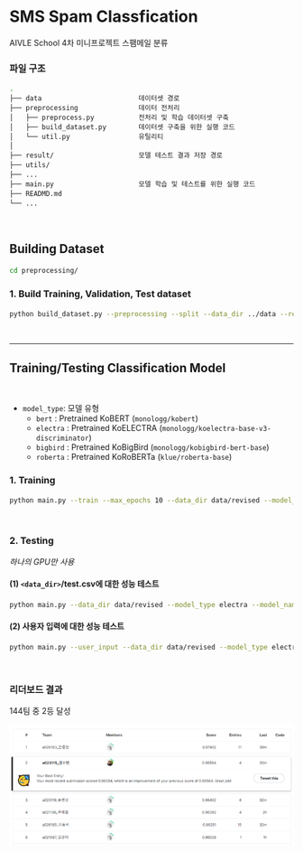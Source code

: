 # **SMS Spam Classfication**

AIVLE School 4차 미니프로젝트 스팸메일 분류   

### **파일 구조**

```bash
.
├── data                        데이터셋 경로
├── preprocessing               데이터 전처리 
│   ├── preprocess.py           전처리 및 학습 데이터셋 구축
│   ├── build_dataset.py        데이터셋 구축을 위한 실행 코드
│   └── util.py                 유틸리티                 
│
├── result/                     모델 테스트 결과 저장 경로
├── utils/
├── ...
├── main.py                     모델 학습 및 테스트를 위한 실행 코드
├── READMD.md
└── ...
```

<br>

## **Building Dataset** 


```bash
cd preprocessing/
```

### 1. Build Training, Validation, Test dataset
```bash
python build_dataset.py --preprocessing --split --data_dir ../data --result_dir ../result
```

<br>

---

## **Training/Testing Classification Model** 

<br>

- `model_type`: 모델 유형      
    - `bert` : Pretrained KoBERT (`monologg/kobert`)
    - `electra` : Pretrained KoELECTRA (`monologg/koelectra-base-v3-discriminator`)
    - `bigbird` : Pretrained KoBigBird (`monologg/kobigbird-bert-base`)
    - `roberta` : Pretrained KoRoBERTa (`klue/roberta-base`)

### 1. Training

```bash
python main.py --train --max_epochs 10 --data_dir data/revised --model_type electra --model_name electra+revised --max_len 64 --gpuid 0
```

<br>

### 2. Testing

*하나의 GPU만 사용*  

#### (1) `<data_dir>`/test.csv에 대한 성능 테스트

```bash
python main.py --data_dir data/revised --model_type electra --model_name electra+revised --save_dir result --max_len 64 --gpuid 0 --model_pt <model checkpoint path>
```

#### (2) 사용자 입력에 대한 성능 테스트

```bash
python main.py --user_input --data_dir data/revised --model_type electra --max_len 64 --gpuid 0 --model_pt <model checkpoint path>
```

<br>


### **리더보드 결과**

144팀 중 2등 달성 

![리더보드](img/board.png)
